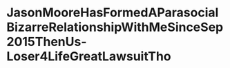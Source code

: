 # JasonMooreHasFormedAParasocialBizarreRelationshipWithMeSinceSep2015ThenUs-Loser4LifeGreatLawsuitTho